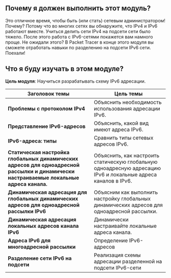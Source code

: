 <!-- verified: agorbachev 03.05.2022 -->

<!-- 12.0.1 -->
##  Почему я должен выполнить этот модуль?

Это отличное время, чтобы быть (или стать) сетевым администратором! Почему? Потому что во многих сетях вы обнаружите, что IPv4 и IPv6 работают вместе. Учиться делить сети IPv4 на подсети сети было тяжело. После этого работа с IPv6-сетями покажется вам намного проще. Не ожидали этого? В Packet Tracer в конце этого модуля вы сможете отработать навыки по разделению на подсети IPv6 сети. Поехали!

<!-- 12.0.2 -->
##  Что я буду изучать в этом модуле?

**Цель модуля**: Научиться разрабатывать схему IPv6 адресации.

| **Заголовок темы** | **Цель темы** |
| --- | --- |
| **Проблемы с протоколом IPv4** | Объяснить необходимость использования адресации IPv6. |
| **Представление IPv6-адресов** | Объяснить, какой вид имеют адреса IPv6. |
| **IPv6-адреса: типы** | Сравнить типы сетевых адресов IPv6. |
| **Статическая настройка глобальных динамических адресов для одноадресной рассылки и динамически настраиваемые локальные адреса канала.** | Объяснить, как настроить статическую глобальную одноадресную адресацию IPv6 и локальные адреса каналов в IPv6. |
| **Динамическая адресация для глобальных динамических адресов для одноадресной рассылки IPv6** | Объясним как выполнить настройку глобальных динамических адресов для одноадресной рассылки. |
| **Динамическая адресация локальных адресов канала IPv6** | Динамически настраивайте локальные адреса канала. |
| **Адреса IPv6 для многоадресной рассылки** | Определение IPv6-адресов |
| **Разделение сети IPv6 на подсети** | Реализация схемы адресации разделенной на подсети IPv6-сети |

